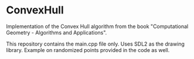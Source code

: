 # ConvexHull
Implementation of the Convex Hull algorithm from the book "Computational Geometry - Algorithms and Applications".

This repository contains the main.cpp file only. Uses SDL2 as the drawing library. Example on randomized points provided in the code as well.